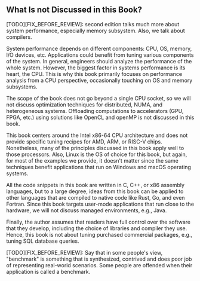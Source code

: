 ## What Is not Discussed in this Book?

[TODO][FIX_BEFORE_REVIEW]: second edition talks much more about system performance, especially memory subsystem. Also, we talk about compilers.

System performance depends on different components: CPU, OS, memory, I/O  devices, etc. Applications could benefit from tuning various components of the system. In general, engineers should analyze the performance of the whole system. However, the biggest factor in systems performance is its heart, the CPU. This is why this book primarily focuses on performance analysis from a CPU perspective, occasionally touching on OS and memory subsystems.

The scope of the book does not go beyond a single CPU socket, so we will not discuss optimization techniques for distributed, NUMA, and heterogeneous systems. Offloading computations to accelerators (GPU, FPGA, etc.) using solutions like OpenCL and openMP is not discussed in this book. 

This book centers around the Intel x86-64 CPU architecture and does not provide specific tuning recipes for AMD, ARM, or RISC-V chips. Nonetheless, many of the principles discussed in this book apply well to those processors. Also, Linux is the OS of choice for this book, but again, for most of the examples we provide, it doesn't matter since the same techniques benefit applications that run on Windows and macOS operating systems.

All the code snippets in this book are written in C, C++, or x86 assembly languages, but to a large degree, ideas from this book can be applied to other languages that are compiled to native code like Rust, Go, and even Fortran. Since this book targets user-mode applications that run close to the hardware, we will not discuss managed environments, e.g., Java. 

Finally, the author assumes that readers have full control over the software that they develop, including the choice of libraries and compiler they use. Hence, this book is not about tuning purchased commercial packages, e.g., tuning SQL database queries.

[TODO][FIX_BEFORE_REVIEW]: Say that in some people's view, "benchmark" is something that is synthesized, contrived and does poor job of representing real-world scenarios. Some people are offended when their application is called a benchmark. 